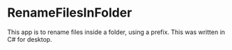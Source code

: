 # RenameFilesInFolder
This app is to rename files inside a folder, using a prefix.
This was written in C# for desktop.
